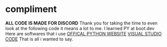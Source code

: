 # compliment
**ALL CODE IS MADE FOR DISCORD**
Thank you for taking the time to even look at the following code it means a lot to me.
I learned PY at boot.dev
Here are softwares that i use 
[OFFICAL PYTHON WEBSITE](https://www.python.org/)
[VISUAL STUDIO CODE](https://code.visualstudio.com/Download)
That is all i wanted to say.
